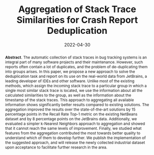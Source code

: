 ---
title: "Aggregation of Stack Trace Similarities for Crash Report Deduplication"
authors: '<i>Nikolay Karasov, Aleksandr Khvorov, Roman Vasiliev, Yaroslav Golubev, and Timofey Bryksin</i>'
status: "preprint"
collection: publications
permalink: /publication/2022-04-30-similarity-aggregation
date: 2022-04-30
venue: "<b>e-Print archive</b>"
pdf: 'https://arxiv.org/pdf/2205.00212.pdf'
data: 'https://github.com/nkarasovd/AggregationModel'
counter_id: 'P2'
abstract: "<p><b>Abstract</b>. The automatic collection of stack traces in bug tracking systems is an integral part of many software projects and their maintenance. However, such reports often contain a lot of duplicates, and the problem of de-duplicating them into groups arises. In this paper, we propose a new approach to solve the deduplication task and report on its use on the real-world data from JetBrains, a leading developer of IDEs and other software. Unlike most of the existing methods, which assign the incoming stack trace to a particular group in which a single most similar stack trace is located, we use the information about all the calculated similarities to the group, as well as the information about the timestamp of the stack traces. This approach to aggregating all available information shows significantly better results compared to existing solutions. The aggregation improved the results over the state-of-the-art solutions by 15 percentage points in the Recall Rate Top-1 metric on the existing NetBeans dataset and by 8 percentage points on the JetBrains data. Additionally, we evaluated a simpler k-Nearest Neighbors approach to aggregation and showed that it cannot reach the same levels of improvement. Finally, we studied what features from the aggregation contributed the most towards better quality to understand which of them to develop further. We publish the implementation of the suggested approach, and will release the newly collected industrial dataset upon acceptance to facilitate further research in the area.</p>"
---